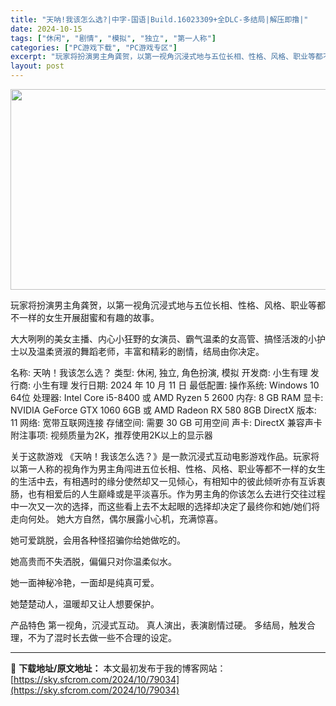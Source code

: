 ```yaml
---
title: "天呐!我该怎么选?|中字-国语|Build.16023309+全DLC-多结局|解压即撸|"
date: 2024-10-15
tags: ["休闲", "剧情", "模拟", "独立", "第一人称"]
categories: ["PC游戏下载", "PC游戏专区"]
excerpt: "玩家将扮演男主角龚贺，以第一视角沉浸式地与五位长相、性格、风格、职业等都不一样的女生开展甜蜜和有趣的故事。 大大咧咧的美女主播、内心小狂野的女演员、霸气温柔的女高管、搞怪活泼的小护士以及温柔贤淑的舞蹈老师，丰富和精彩的剧情，结局由你决定。 名称: 天呐！我该怎么选？ 类型: 休闲, 独立, 角色扮演&hellip;"
layout: post
---
```


<img class="aligncenter size-full wp-image-79014" src="https://sky.sfcrom.com/wp-content/uploads/2024/10/2024101509215746.webp" alt="" width="570" height="321" />

玩家将扮演男主角龚贺，以第一视角沉浸式地与五位长相、性格、风格、职业等都不一样的女生开展甜蜜和有趣的故事。

大大咧咧的美女主播、内心小狂野的女演员、霸气温柔的女高管、搞怪活泼的小护士以及温柔贤淑的舞蹈老师，丰富和精彩的剧情，结局由你决定。

名称: 天呐！我该怎么选？
类型: 休闲, 独立, 角色扮演, 模拟
开发商: 小生有理
发行商: 小生有理
发行日期: 2024 年 10 月 11 日
最低配置:
操作系统: Windows 10 64位
处理器: Intel Core i5-8400 或 AMD Ryzen 5 2600
内存: 8 GB RAM
显卡: NVIDIA GeForce GTX 1060 6GB 或 AMD Radeon RX 580 8GB
DirectX 版本: 11
网络: 宽带互联网连接
存储空间: 需要 30 GB 可用空间
声卡: DirectX 兼容声卡
附注事项: 视频质量为2K，推荐使用2K以上的显示器

关于这款游戏
《天呐！我该怎么选？》是一款沉浸式互动电影游戏作品。玩家将以第一人称的视角作为男主角闯进五位长相、性格、风格、职业等都不一样的女生的生活中去，有相遇时的缘分使然却又一见倾心，有相知中的彼此倾听亦有互诉衷肠，也有相爱后的人生巅峰或是平淡喜乐。作为男主角的你该怎么去进行交往过程中一次又一次的选择，而这些看上去不太起眼的选择却决定了最终你和她/她们将走向何处。
她大方自然，偶尔展露小心机，充满惊喜。

她可爱跳脱，会用各种怪招骗你给她做吃的。

她高贵而不失洒脱，偏偏只对你温柔似水。

她一面神秘冷艳，一面却是纯真可爱。

她楚楚动人，温暖却又让人想要保护。

产品特色
第一视角，沉浸式互动。
真人演出，表演剧情过硬。
多结局，触发合理，不为了混时长去做一些不合理的设定。

---
📖 **下载地址/原文地址：** 本文最初发布于我的博客网站：[https://sky.sfcrom.com/2024/10/79034](https://sky.sfcrom.com/2024/10/79034)

